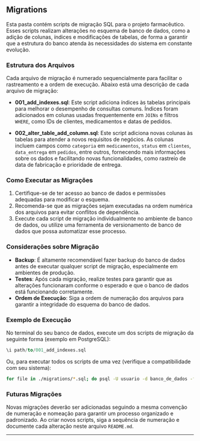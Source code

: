 ## Migrations

Esta pasta contém scripts de migração SQL para o projeto farmacêutico. Esses scripts realizam alterações no esquema de banco de dados, como a adição de colunas, índices e modificações de tabelas, de forma a garantir que a estrutura do banco atenda às necessidades do sistema em constante evolução.

### Estrutura dos Arquivos

Cada arquivo de migração é numerado sequencialmente para facilitar o rastreamento e a ordem de execução. Abaixo está uma descrição de cada arquivo de migração:

- **001_add_indexes.sql**: Este script adiciona índices às tabelas principais para melhorar o desempenho de consultas comuns. Índices foram adicionados em colunas usadas frequentemente em `JOINs` e filtros `WHERE`, como IDs de clientes, medicamentos e datas de pedidos.

- **002_alter_table_add_column.sql**: Este script adiciona novas colunas às tabelas para atender a novos requisitos de negócios. As colunas incluem campos como `categoria` em `medicamentos`, `status` em `clientes`, `data_entrega` em `pedidos`, entre outros, fornecendo mais informações sobre os dados e facilitando novas funcionalidades, como rastreio de data de fabricação e prioridade de entrega.

### Como Executar as Migrações

1. Certifique-se de ter acesso ao banco de dados e permissões adequadas para modificar o esquema.
2. Recomenda-se que as migrações sejam executadas na ordem numérica dos arquivos para evitar conflitos de dependência.
3. Execute cada script de migração individualmente no ambiente de banco de dados, ou utilize uma ferramenta de versionamento de banco de dados que possa automatizar esse processo.

### Considerações sobre Migração

- **Backup**: É altamente recomendável fazer backup do banco de dados antes de executar qualquer script de migração, especialmente em ambientes de produção.
- **Testes**: Após cada migração, realize testes para garantir que as alterações funcionaram conforme o esperado e que o banco de dados está funcionando corretamente.
- **Ordem de Execução**: Siga a ordem de numeração dos arquivos para garantir a integridade do esquema do banco de dados.

### Exemplo de Execução

No terminal do seu banco de dados, execute um dos scripts de migração da seguinte forma (exemplo em PostgreSQL):

```sql
\i path/to/001_add_indexes.sql
```

Ou, para executar todos os scripts de uma vez (verifique a compatibilidade com seu sistema):

```bash
for file in ./migrations/*.sql; do psql -U usuario -d banco_de_dados -f "$file"; done
```

### Futuras Migrações

Novas migrações deverão ser adicionadas seguindo a mesma convenção de numeração e nomeação para garantir um processo organizado e padronizado. Ao criar novos scripts, siga a sequência de numeração e documente cada alteração neste arquivo `README.md`.

---
